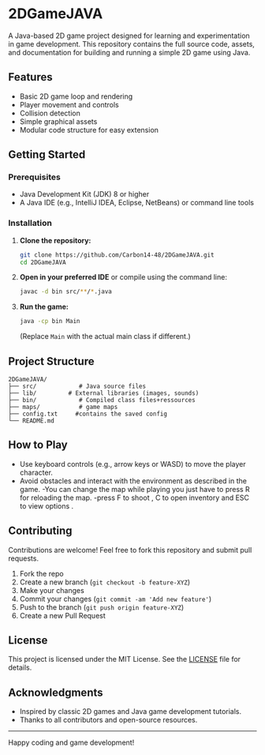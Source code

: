 # 2DGameJAVA

A Java-based 2D game project designed for learning and experimentation in game development. This repository contains the full source code, assets, and documentation for building and running a simple 2D game using Java.

## Features

- Basic 2D game loop and rendering
- Player movement and controls
- Collision detection
- Simple graphical assets
- Modular code structure for easy extension

## Getting Started

### Prerequisites

- Java Development Kit (JDK) 8 or higher
- A Java IDE (e.g., IntelliJ IDEA, Eclipse, NetBeans) or command line tools

### Installation

1. **Clone the repository:**
   ```bash
   git clone https://github.com/Carbon14-48/2DGameJAVA.git
   cd 2DGameJAVA
   ```

2. **Open in your preferred IDE** or compile using the command line:
   ```bash
   javac -d bin src/**/*.java
   ```

3. **Run the game:**
   ```bash
   java -cp bin Main
   ```
   (Replace `Main` with the actual main class if different.)

## Project Structure

```
2DGameJAVA/
├── src/            # Java source files
├── lib/         # External libraries (images, sounds)
├── bin/            # Compiled class files+ressources
├── maps/           # game maps  
├── config.txt     #contains the saved config            
└── README.md
```

## How to Play

- Use keyboard controls (e.g., arrow keys or WASD) to move the player character.
- Avoid obstacles and interact with the environment as described in the game.
-You can change the map while playing you just have to press R for reloading the map.
-press F to shoot , C to open inventory and ESC to view options .

## Contributing

Contributions are welcome! Feel free to fork this repository and submit pull requests.

1. Fork the repo
2. Create a new branch (`git checkout -b feature-XYZ`)
3. Make your changes
4. Commit your changes (`git commit -am 'Add new feature'`)
5. Push to the branch (`git push origin feature-XYZ`)
6. Create a new Pull Request

## License

This project is licensed under the MIT License. See the [LICENSE](LICENSE) file for details.

## Acknowledgments

- Inspired by classic 2D games and Java game development tutorials.
- Thanks to all contributors and open-source resources.

---
Happy coding and game development!
